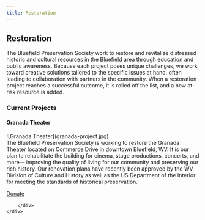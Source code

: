 ```yaml
---
title: Restoration
---
```


## Restoration
The Bluefield Preservation Society work to restore and revitalize distressed historic and cultural resources in the Bluefield area through education and public awareness. Because each project poses unique challenges, we work toward creative solutions tailored to the specific issues at hand, often leading to collaboration with partners in the community. When a restoration project reaches a successful outcome, it is rolled off the list, and a new at-risk resource is added.

<div class="project-list">
<h3>Current Projects</h3>
    <div class="project-item">
        <div class="project-left" markdown="1">
<h4 class="project-title">Granada Theater</h4>
![Granada Theater](granada-project.jpg)
        </div>
        <div class="project-right" markdown="1">
The Bluefield Preservation Society is working to restore the Granada Theater located on Commerce Drive in downtown Bluefield, WV. It is our plan to rehabilitate the building for cinema, stage productions, concerts, and more— improving the quality of living for our community and preserving our rich history. Our renovation plans have recently been approved by the WV Division of Culture and History as well as the US Department of the Interior for meeting the standards of historical preservation.

<a class="button-donate custom-dbox-popup" href="https://donorbox.org/granada-theater-restoration">Donate</a>

        </div>
    </div>
</div>

